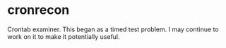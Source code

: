 cronrecon
=========

Crontab examiner. This began as a timed test problem. I may continue to work on it to make it potentially useful.